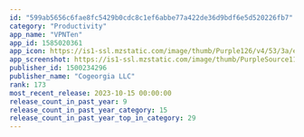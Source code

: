 ```yaml
---
id: "599ab5656c6fae8fc5429b0cdc8c1ef6abbe77a422de36d9bdf6e5d520226fb7"
category: "Productivity"
app_name: "VPNTen"
app_id: 1585020361
app_icon: https://is1-ssl.mzstatic.com/image/thumb/Purple126/v4/53/3a/e4/533ae49e-3507-85f6-f933-e94dfb936572/AppIcon-0-0-1x_U007emarketing-0-0-0-7-0-0-sRGB-0-0-0-GLES2_U002c0-512MB-85-220-0-0.png/1024x1024bb.png
app_screenshot: https://is1-ssl.mzstatic.com/image/thumb/PurpleSource115/v4/dc/3f/8a/dc3f8ad0-9c81-621a-fd66-9197f688a0e7/75399a62-1b1c-40de-aff3-efc9c7538649_1.png/1242x2688bb.png
publisher_id: 1500234296
publisher_name: "Cogeorgia LLC"
rank: 173
most_recent_release: 2023-10-15 00:00:00
release_count_in_past_year: 9
release_count_in_past_year_category: 15
release_count_in_past_year_top_in_category: 29
---
```

